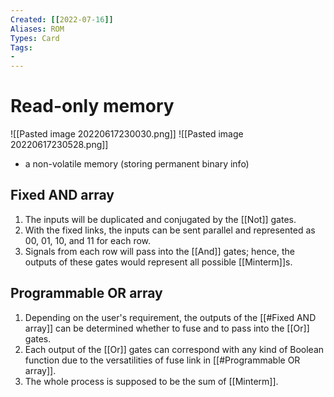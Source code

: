 ```yaml
---
Created: [[2022-07-16]]
Aliases: ROM
Types: Card
Tags: 
- 
---
```

# Read-only memory
![[Pasted image 20220617230030.png]]
![[Pasted image 20220617230528.png]]
- a non-volatile memory (storing permanent binary info)
## Fixed AND array
1. The inputs will be duplicated and conjugated by the [[Not]] gates. 
2. With the fixed links, the inputs can be sent parallel and represented as 00, 01, 10, and 11 for each row. 
3. Signals from each row will pass into the [[And]] gates; hence, the outputs of these gates would represent all possible [[Minterm]]s. 
## Programmable OR array
1. Depending on the user's requirement, the outputs of the [[#Fixed AND array]] can be determined whether to fuse and to pass into the [[Or]] gates. 
2. Each output of the [[Or]] gates can correspond with any kind of Boolean function due to the versatilities of fuse link in [[#Programmable OR array]]. 
3. The whole process is supposed to be the sum of [[Minterm]]. 